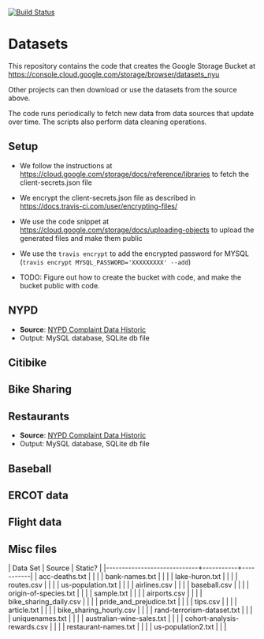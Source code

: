 [![Build Status](https://travis-ci.org/ipeirotis/datasets.svg?branch=master)](https://travis-ci.org/ipeirotis/datasets)

# Datasets

This repository contains the code that creates the Google Storage Bucket at https://console.cloud.google.com/storage/browser/datasets_nyu

Other projects can then download or use the datasets from the source above.

The code runs periodically to fetch new data from data sources that update over time. The scripts also perform data cleaning operations.


## Setup

* We follow the instructions at https://cloud.google.com/storage/docs/reference/libraries to fetch the client-secrets.json file
* We encrypt the client-secrets.json file as described in https://docs.travis-ci.com/user/encrypting-files/
* We use the code snippet at https://cloud.google.com/storage/docs/uploading-objects to upload the generated files and make them public

* We use the `travis encrypt` to add the encrypted password for MYSQL (`travis encrypt MYSQL_PASSWORD='XXXXXXXXX' --add`)

* TODO: Figure out how to create the bucket with code, and make the bucket public with code.

## NYPD

* **Source**: [NYPD Complaint Data Historic](https://data.cityofnewyork.us/Public-Safety/NYPD-Complaint-Data-Historic/qgea-i56i)
* Output: MySQL database, SQLite db file

## Citibike

## Bike Sharing

## Restaurants 

* **Source**: [NYPD Complaint Data Historic](https://data.cityofnewyork.us/Public-Safety/NYPD-Complaint-Data-Historic/qgea-i56i)
* Output: MySQL database, SQLite db file

## Baseball

## ERCOT data

## Flight data



## Misc files

| Data Set                    | Source    | Static?   |
|-----------------------------+-----------+-----------|
| acc-deaths.txt              |   | |
| bank-names.txt             |   | |
| lake-huron.txt              |   | |
| routes.csv                  |   | |
| us-population.txt           |   | |
| airlines.csv                |   | | 
| baseball.csv                |   | | 
| origin-of-species.txt       |   | | 
| sample.txt                  |   | | 
| airports.csv                |   | | 
| bike_sharing_daily.csv      |   | | 
| pride_and_prejudice.txt     |   | | 
| tips.csv                    |   | | 
| article.txt                 |   | | 
| bike_sharing_hourly.csv     |   | | 
| rand-terrorism-dataset.txt  |   | | 
| uniquenames.txt             |   | | 
| australian-wine-sales.txt   |   | | 
| cohort-analysis-rewards.csv |   | | 
| restaurant-names.txt        |   | | 
| us-population2.txt |   | | 
